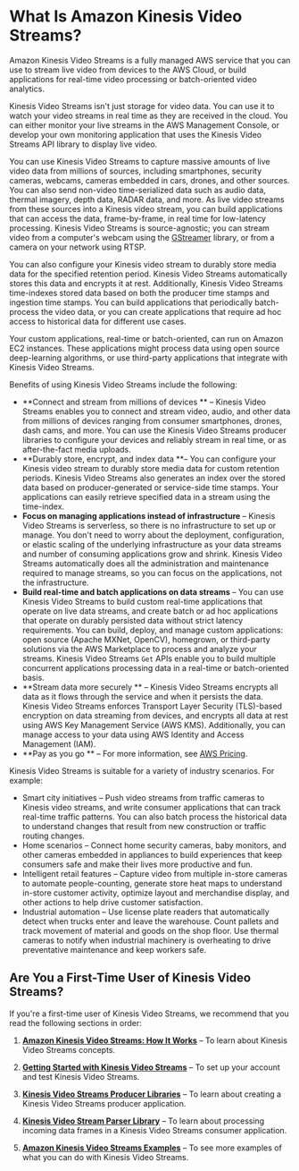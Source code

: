 # What Is Amazon Kinesis Video Streams?<a name="what-is-kinesis-video"></a>

Amazon Kinesis Video Streams is a fully managed AWS service that you can use to stream live video from devices to the AWS Cloud, or build applications for real\-time video processing or batch\-oriented video analytics\.

Kinesis Video Streams isn't just storage for video data\. You can use it to watch your video streams in real time as they are received in the cloud\. You can either monitor your live streams in the AWS Management Console, or develop your own monitoring application that uses the Kinesis Video Streams API library to display live video\.

You can use Kinesis Video Streams to capture massive amounts of live video data from millions of sources, including smartphones, security cameras, webcams, cameras embedded in cars, drones, and other sources\. You can also send non\-video time\-serialized data such as audio data, thermal imagery, depth data, RADAR data, and more\. As live video streams from these sources into a Kinesis video stream, you can build applications that can access the data, frame\-by\-frame, in real time for low\-latency processing\. Kinesis Video Streams is source\-agnostic; you can stream video from a computer's webcam using the [GStreamer](examples-gstreamer.md) library, or from a camera on your network using RTSP\.

You can also configure your Kinesis video stream to durably store media data for the specified retention period\. Kinesis Video Streams automatically stores this data and encrypts it at rest\. Additionally, Kinesis Video Streams time\-indexes stored data based on both the producer time stamps and ingestion time stamps\. You can build applications that periodically batch\-process the video data, or you can create applications that require ad hoc access to historical data for different use cases\.

Your custom applications, real\-time or batch\-oriented, can run on Amazon EC2 instances\. These applications might process data using open source deep\-learning algorithms, or use third\-party applications that integrate with Kinesis Video Streams\.

Benefits of using Kinesis Video Streams include the following:
+ **Connect and stream from millions of devices ** – Kinesis Video Streams enables you to connect and stream video, audio, and other data from millions of devices ranging from consumer smartphones, drones, dash cams, and more\. You can use the Kinesis Video Streams producer libraries to configure your devices and reliably stream in real time, or as after\-the\-fact media uploads\. 
+ **Durably store, encrypt, and index data **– You can configure your Kinesis video stream to durably store media data for custom retention periods\. Kinesis Video Streams also generates an index over the stored data based on producer\-generated or service\-side time stamps\. Your applications can easily retrieve specified data in a stream using the time\-index\. 
+ **Focus on managing applications instead of infrastructure** – Kinesis Video Streams is serverless, so there is no infrastructure to set up or manage\. You don't need to worry about the deployment, configuration, or elastic scaling of the underlying infrastructure as your data streams and number of consuming applications grow and shrink\. Kinesis Video Streams automatically does all the administration and maintenance required to manage streams, so you can focus on the applications, not the infrastructure\. 
+ **Build real\-time and batch applications on data streams** – You can use Kinesis Video Streams to build custom real\-time applications that operate on live data streams, and create batch or ad hoc applications that operate on durably persisted data without strict latency requirements\. You can build, deploy, and manage custom applications: open source \(Apache MXNet, OpenCV\), homegrown, or third\-party solutions via the AWS Marketplace to process and analyze your streams\. Kinesis Video Streams `Get` APIs enable you to build multiple concurrent applications processing data in a real\-time or batch\-oriented basis\. 
+ **Stream data more securely ** – Kinesis Video Streams encrypts all data as it flows through the service and when it persists the data\. Kinesis Video Streams enforces Transport Layer Security \(TLS\)\-based encryption on data streaming from devices, and encrypts all data at rest using AWS Key Management Service \(AWS KMS\)\. Additionally, you can manage access to your data using AWS Identity and Access Management \(IAM\)\.
+ **Pay as you go ** – For more information, see [AWS Pricing](https://aws.amazon.com/pricing/)\.

Kinesis Video Streams is suitable for a variety of industry scenarios\. For example: 
+ Smart city initiatives – Push video streams from traffic cameras to Kinesis video streams, and write consumer applications that can track real\-time traffic patterns\. You can also batch process the historical data to understand changes that result from new construction or traffic routing changes\.
+ Home scenarios – Connect home security cameras, baby monitors, and other cameras embedded in appliances to build experiences that keep consumers safe and make their lives more productive and fun\.
+ Intelligent retail features – Capture video from multiple in\-store cameras to automate people\-counting, generate store heat maps to understand in\-store customer activity, optimize layout and merchandise display, and other actions to help drive customer satisfaction\.
+ Industrial automation – Use license plate readers that automatically detect when trucks enter and leave the warehouse\. Count pallets and track movement of material and goods on the shop floor\. Use thermal cameras to notify when industrial machinery is overheating to drive preventative maintenance and keep workers safe\.

## Are You a First\-Time User of Kinesis Video Streams?<a name="first-time-user"></a>

If you're a first\-time user of Kinesis Video Streams, we recommend that you read the following sections in order:

1. **[Amazon Kinesis Video Streams: How It Works](how-it-works.md)** – To learn about Kinesis Video Streams concepts\.

1. **[Getting Started with Kinesis Video Streams](getting-started.md)** – To set up your account and test Kinesis Video Streams\.

1. **[Kinesis Video Streams Producer Libraries](producer-sdk.md)** – To learn about creating a Kinesis Video Streams producer application\.

1. **[Kinesis Video Stream Parser Library](parser-library.md)** – To learn about processing incoming data frames in a Kinesis Video Streams consumer application\.

1. **[Amazon Kinesis Video Streams Examples](examples.md)** – To see more examples of what you can do with Kinesis Video Streams\.